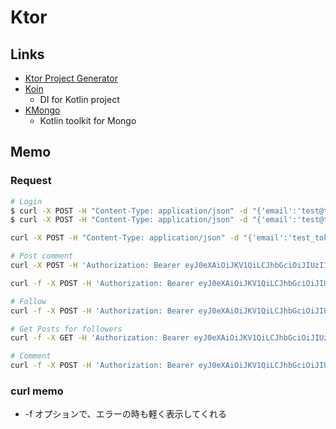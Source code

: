 # Ktor

## Links
- [Ktor Project Generator](https://start.ktor.io/#/final?name=ktorsocialnetwork&website=exaaaample.com&artifact=com.exaaaample.ktorsocialnetwork&kotlinVersion=1.6.0&ktorVersion=1.6.5&buildSystem=GRADLE_KTS&engine=NETTY&configurationIn=CODE&addSampleCode=true&plugins=routing%2Cktor-websockets%2Ccontent-negotiation%2Cktor-gson%2Ccall-logging%2Cdefault-headers%2Ccors%2Cstatic-content%2Cauth%2Cauth-jwt)
- [Koin](https://insert-koin.io/)
    - DI for Kotlin project
- [KMongo](https://litote.org/kmongo/)
    - Kotlin toolkit for Mongo

## Memo

### Request
``` sh
# Login
$ curl -X POST -H "Content-Type: application/json" -d "{'email':'test@test.com', 'username':'test','password':'test'}" localhost:8080/api/user/create
$ curl -X POST -H "Content-Type: application/json" -d "{'email':'test@test.com', 'username':'test','password':'test'}" localhost:8080/api/user/login

curl -X POST -H "Content-Type: application/json" -d "{'email':'test_token@test.com', 'username':'token','password':'test'}" localhost:8001/api/user/login
```

``` sh
# Post comment
curl -X POST -H 'Authorization: Bearer eyJ0eXAiOiJKV1QiLCJhbGciOiJIUzI1NiJ9.eyJhdWQiOiJtYWluIiwiaXNzIjoiaHR0cDovLzAuMC4wLjA6ODAwMSIsImV4cCI6MTY2OTYxNTQ2OCwiZW1haWwiOiJ0ZXN0X3Rva2VuQHRlc3QuY29tIn0.wLKv_L_2-7DSC6JQaaIAC9abJrDVdos-EiI1f_d5QV4' -H "Content-Type: application/json" -d "{'userId':'61a317bf211c770cb30e451d', 'description':'post test test'}" localhost:8001/api/post/create

curl -f -X POST -H 'Authorization: Bearer eyJ0eXAiOiJKV1QiLCJhbGciOiJIUzI1NiJ9.eyJhdWQiOiJtYWluIiwiaXNzIjoiaHR0cDovLzAuMC4wLjA6ODAwMSIsImV4cCI6MTY2OTYyNDcxNiwiZW1haWwiOiJ0ZXN0QHRlc3QuY29tIn0.2plW-z21m2cIkVJOa4DKip0CRYFLoSIdV91t8ih4KaE' -H "Content-Type: application/json" -d "{'userId':'61a246883eee374e403451a7', 'description':'post test person different'}" localhost:8001/api/post/create
```

``` sh
# Follow
curl -f -X POST -H 'Authorization: Bearer eyJ0eXAiOiJKV1QiLCJhbGciOiJIUzI1NiJ9.eyJhdWQiOiJtYWluIiwiaXNzIjoiaHR0cDovLzAuMC4wLjA6ODAwMSIsImV4cCI6MTY2OTYyNDcxNiwiZW1haWwiOiJ0ZXN0QHRlc3QuY29tIn0.2plW-z21m2cIkVJOa4DKip0CRYFLoSIdV91t8ih4KaE' -H "Content-Type: application/json" -d "{'followingUserId':'61a246883eee374e403451a7', 'followedUserId':'61a317bf211c770cb30e451d'}" localhost:8001/api/following/follow
```

```sh
# Get Posts for followers
curl -f -X GET -H 'Authorization: Bearer eyJ0eXAiOiJKV1QiLCJhbGciOiJIUzI1NiJ9.eyJhdWQiOiJtYWluIiwiaXNzIjoiaHR0cDovLzAuMC4wLjA6ODAwMSIsImV4cCI6MTY2OTYyNDcxNiwiZW1haWwiOiJ0ZXN0QHRlc3QuY29tIn0.2plW-z21m2cIkVJOa4DKip0CRYFLoSIdV91t8ih4KaE' -H "Content-Type: application/json" localhost:8001/api/post/get?userId=61a246883eee374e403451a7

# Comment
curl -f -X POST -H 'Authorization: Bearer eyJ0eXAiOiJKV1QiLCJhbGciOiJIUzI1NiJ9.eyJhdWQiOiJtYWluIiwiaXNzIjoiaHR0cDovLzAuMC4wLjA6ODAwMSIsImV4cCI6MTY2OTYyNDcxNiwiZW1haWwiOiJ0ZXN0QHRlc3QuY29tIn0.2plW-z21m2cIkVJOa4DKip0CRYFLoSIdV91t8ih4KaE' -H "Content-Type: application/json" -d "{'comment':'Hello world, this is a test comment', 'postId':'61a31e547272f465eb6f0f19', 'userId':'61a246883eee374e403451a7'}" localhost:8001/api/comment/create
```

### curl memo
- -f オプションで、エラーの時も軽く表示してくれる

